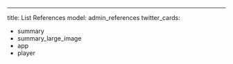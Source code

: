 ---
title: List References
model: admin_references
twitter_cards:
  - summary
  - summary_large_image
  - app
  - player
